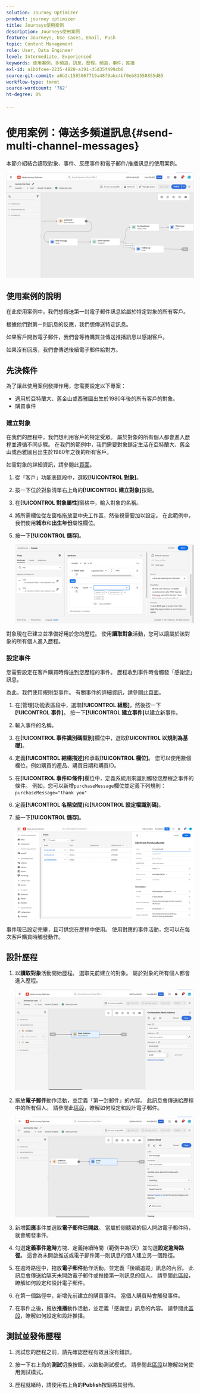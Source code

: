 ```yaml
---
solution: Journey Optimizer
product: journey optimizer
title: Journeys使用案例
description: Journeys使用案例
feature: Journeys, Use Cases, Email, Push
topic: Content Management
role: User, Data Engineer
level: Intermediate, Experienced
keywords: 使用案例，多頻道，訊息，歷程，頻道，事件，推播
exl-id: a1bbfcee-2235-4820-a391-d5d35f499cb0
source-git-commit: a6b2c1585867719a48f9abc4bf0eb81558855d85
workflow-type: tm+mt
source-wordcount: '762'
ht-degree: 0%

---
```


# 使用案例：傳送多頻道訊息{#send-multi-channel-messages}

本節介紹結合讀取對象、事件、反應事件和電子郵件/推播訊息的使用案例。

![](assets/jo-uc1.png)

## 使用案例的說明

在此使用案例中，我們想傳送第一封電子郵件訊息給屬於特定對象的所有客戶。

根據他們對第一則訊息的反應，我們想傳送特定訊息。

如果客戶開啟電子郵件，我們會等待購買並傳送推播訊息以感謝客戶。

如果沒有回應，我們會傳送後續電子郵件給對方。

## 先決條件

為了讓此使用案例發揮作用，您需要設定以下專案：

* 適用於亞特蘭大、舊金山或西雅圖出生於1980年後的所有客戶的對象。
* 購買事件

### 建立對象

在我們的歷程中，我們想利用客戶的特定受眾。 屬於對象的所有個人都會進入歷程並遵循不同步驟。 在我們的範例中，我們需要對象鎖定生活在亞特蘭大、舊金山或西雅圖且出生於1980年之後的所有客戶。

如需對象的詳細資訊，請參閱此[頁面](../audience/about-audiences.md)。

1. 從「客戶」功能表區段中，選取&#x200B;**[!UICONTROL 對象]**。

1. 按一下位於對象清單右上角的&#x200B;**[!UICONTROL 建立對象]**&#x200B;按鈕。

1. 在&#x200B;**[!UICONTROL 對象屬性]**&#x200B;窗格中，輸入對象的名稱。

1. 將所需欄位從左窗格拖放至中央工作區，然後視需要加以設定。 在此範例中，我們使用&#x200B;**城市**&#x200B;和&#x200B;**出生年份**&#x200B;屬性欄位。

1. 按一下&#x200B;**[!UICONTROL 儲存]**。

   ![](assets/add-attributes.png)

對象現在已建立並準備好用於您的歷程。 使用&#x200B;**讀取對象**&#x200B;活動，您可以讓屬於該對象的所有個人進入歷程。

### 設定事件

您需要設定在客戶購買時傳送到您歷程的事件。 歷程收到事件時會觸發「感謝您」訊息。

為此，我們使用規則型事件。 有關事件的詳細資訊，請參閱此[頁面](../event/about-events.md)。

1. 在[管理]功能表區段中，選取&#x200B;**[!UICONTROL 組態]**，然後按一下&#x200B;**[!UICONTROL 事件]**。 按一下&#x200B;**[!UICONTROL 建立事件]**&#x200B;以建立新事件。

1. 輸入事件的名稱。

1. 在&#x200B;**[!UICONTROL 事件識別碼型別]**&#x200B;欄位中，選取&#x200B;**[!UICONTROL 以規則為基礎]**。

1. 定義&#x200B;**[!UICONTROL 結構描述]**&#x200B;和承載&#x200B;**[!UICONTROL 欄位]**。 您可以使用數個欄位，例如購買的產品、購買日期和購買ID。

1. 在&#x200B;**[!UICONTROL 事件ID條件]**&#x200B;欄位中，定義系統用來識別觸發您歷程之事件的條件。 例如，您可以新增`purchaseMessage`欄位並定義下列規則： `purchaseMessage="thank you"`

1. 定義&#x200B;**[!UICONTROL 名稱空間]**&#x200B;和&#x200B;**[!UICONTROL 設定檔識別碼]**。

1. 按一下&#x200B;**[!UICONTROL 儲存]**。

   ![](assets/jo-uc2.png)

事件現已設定完畢，且可供您在歷程中使用。 使用對應的事件活動，您可以在每次客戶購買時觸發動作。

## 設計歷程

1. 以&#x200B;**讀取對象**&#x200B;活動開始歷程。 選取先前建立的對象。 屬於對象的所有個人都會進入歷程。

   ![](assets/jo-uc4.png)

1. 拖放&#x200B;**電子郵件**&#x200B;動作活動，並定義「第一封郵件」的內容。 此訊息會傳送給歷程中的所有個人。 請參閱此[區段](../email/create-email.md)，瞭解如何設定和設計電子郵件。

   ![](assets/jo-uc5.png)

1. 新增&#x200B;**回應**&#x200B;事件並選取&#x200B;**電子郵件已開啟**。 當屬於閱聽眾的個人開啟電子郵件時，就會觸發事件。

1. 勾選&#x200B;**定義事件逾時**&#x200B;方塊、定義持續時間（範例中為1天）並勾選&#x200B;**設定逾時路徑**。 這會為未開啟推送或電子郵件第一則訊息的個人建立另一個路徑。

1. 在逾時路徑中，拖放&#x200B;**電子郵件**&#x200B;動作活動，並定義「後續追蹤」訊息的內容。 此訊息會傳送給隔天未開啟電子郵件或推播第一則訊息的個人。 請參閱此[區段](../email/create-email.md)，瞭解如何設定和設計電子郵件。

1. 在第一個路徑中，新增先前建立的購買事件。 當個人購買時會觸發事件。

1. 在事件之後，拖放&#x200B;**推播**&#x200B;動作活動，並定義「感謝您」訊息的內容。 請參閱此[區段](../push/create-push.md)，瞭解如何設定和設計推播。

## 測試並發佈歷程

1. 測試您的歷程之前，請先確認歷程有效且沒有錯誤。

1. 按一下右上角的&#x200B;**測試**&#x200B;切換按鈕，以啟動測試模式。 請參閱此[區段](testing-the-journey.md)以瞭解如何使用測試模式。

1. 歷程就緒時，請使用右上角的&#x200B;**Publish**&#x200B;按鈕將其發佈。
